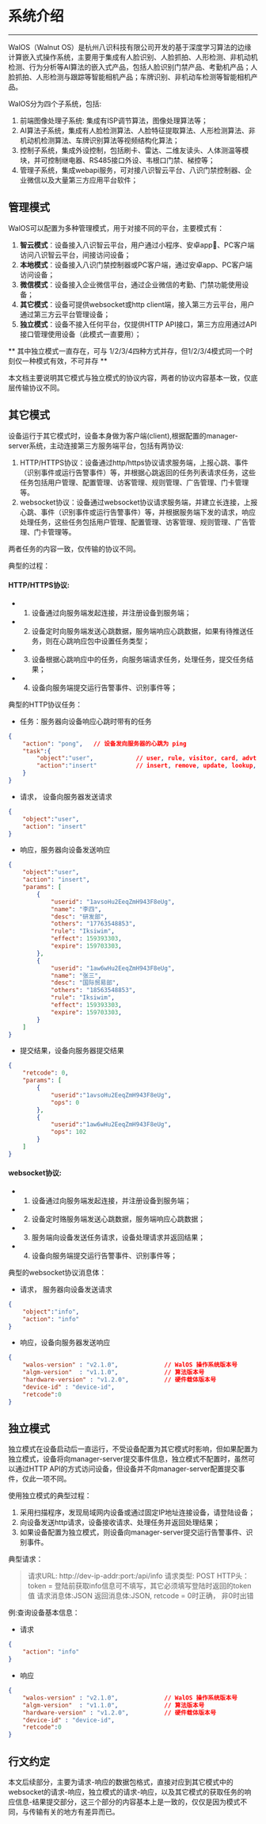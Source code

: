 # 系统介绍
---------

WalOS（Walnut OS）是杭州八识科技有限公司开发的基于深度学习算法的边缘计算嵌入式操作系统，主要用于集成有人脸识别、人脸抓拍、人形检测、非机动机检测、行为分析等AI算法的嵌入式产品，包括人脸识别门禁产品、考勤机产品；人脸抓拍、人形检测与跟踪等智能相机产品；车牌识别、非机动车检测等智能相机产品。

WalOS分为四个子系统，包括:

1. 前端图像处理子系统: 集成有ISP调节算法，图像处理算法等；
2. AI算法子系统，集成有人脸检测算法、人脸特征提取算法、人形检测算法、非机动机检测算法、车牌识别算法等视频结构化算法；
3. 控制子系统，集成外设控制，包括刷卡、雷达、二维友读头、人体测温等模块，并可控制继电器、RS485接口外设、韦根口门禁、梯控等；
4. 管理子系统，集成webapi服务，可对接八识智云平台、八识门禁控制器、企业微信以及大量第三方应用平台软件；


## 管理模式

WalOS可以配置为多种管理模式，用于对接不同的平台，主要模式有：

1. **智云模式**：设备接入八识智云平台，用户通过小程序、安卓app、PC客户端访问八识智云平台，间接访问设备；
2. **本地模式**：设备接入八识门禁控制器或PC客户端，通过安卓app、PC客户端访问设备；
3. **微信模式**：设备接入企业微信平台，通过企业微信的考勤、门禁功能使用设备；
4. **其它模式**：设备可提供websocket或http client端，接入第三方云平台，用户通过第三方云平台管理设备；
5. **独立模式**：设备不接入任何平台，仅提供HTTP API接口，第三方应用通过API接口管理使用设备（此模式一直要用）；

** 其中独立模式一直存在，可与 1/2/3/4四种方式并存，但1/2/3/4模式同一个时刻仅一种模式有效，不可并存 **

本文档主要说明其它模式与独立模式的协议内容，两者的协议内容基本一致，仅底层传输协议不同。

## 其它模式

设备运行于其它模式时，设备本身做为客户端(client),根据配置的manager-server系统，主动连接第三方服务端平台，包括有两协议:

1. HTTP/HTTPS协议：设备通过http/https协议请求服务端，上报心跳、事件（识别事件或运行告警事件）等，并根据心跳返回的任务列表请求任务，这些任务包括用户管理、配置管理、访客管理、规则管理、广告管理、门卡管理等。
2. websocket协议：设备通过websocket协议请求服务端，并建立长连接，上报心跳、事件（识别事件或运行告警事件）等，并根据服务端下发的请求，响应处理任务，这些任务包括用户管理、配置管理、访客管理、规则管理、广告管理、门卡管理等。

两者任务的内容一致，仅传输的协议不同。

典型的过程：
#### HTTP/HTTPS协议:
- 1. 设备通过向服务端发起连接，并注册设备到服务端；
- 2. 设备定时向服务端发送心跳数据，服务端响应心跳数据，如果有待推送任务，则在心跳响应包中设置任务类型；
- 3. 设备根据心跳响应中的任务，向服务端请求任务，处理任务，提交任务结果；
- 4. 设备向服务端提交运行告警事件、识别事件等；

典型的HTTP协议任务：
- 任务：服务器向设备响应心跳时带有的任务

```json
{
    "action": "pong",   // 设备发向服务器的心跳为 ping
    "task":{
        "object":"user",            // user, rule, visitor, card, advt ...
        "action":"insert"           // insert, remove, update, lookup, list
    }
}
```

- 请求， 设备向服务器发送请求

```json
{
    "object":"user",
    "action": "insert"
}
```

- 响应，服务器向设备发送响应

```json
{
    "object":"user",
    "action": "insert",
    "params": [
        {
            "userid": "1avsoHu2EeqZmH943F8eUg",
            "name": "李四",
            "desc": "研发部",
            "others": "17763548853",
            "rule": "Iksiwim",
            "effect": 159393303,
            "expire": 159703303,
        },
        {
            "userid": "1aw6wHu2EeqZmH943F8eUg",
            "name": "张三",
            "desc": "国际贸易部",
            "others": "18563548853",
            "rule": "Iksiwim",
            "effect": 159393303,
            "expire": 159703303,
        }
    ]
}
```

- 提交结果，设备向服务器提交结果

```json
{
    "retcode": 0,
    "params": [
        { 
            "userid":"1avsoHu2EeqZmH943F8eUg",
            "ops": 0
        },
        {
            "userid":"1aw6wHu2EeqZmH943F8eUg",
            "ops": 102
        }
    ]
}
```

####  websocket协议:
- 1. 设备通过向服务端发起连接，并注册设备到服务端；
- 2. 设备定时赂服务端发送心跳数据，服务端响应心跳数据；
- 3. 服务端向设备发送任务请求，设备处理请求并返回结果；
- 4. 设备向服务端提交运行告警事件、识别事件等；

典型的websocket协议消息体：
- 请求， 服务器向设备发送请求

```json
{
    "object":"info",
    "action": "info"
}
```

- 响应，设备向服务器发送响应

```json
{
    "walos-version" : "v2.1.0",             // WalOS 操作系统版本号
    "algm-version"  : "v1.1.0",             // 算法版本号
    "hardware-version" : "v1.2.0",          // 硬件载体版本号
    "device-id" : "device-id",
    "retcode":0
}
```

## 独立模式

独立模式在设备启动后一直运行，不受设备配置为其它模式时影响，但如果配置为独立模式，设备将向manager-server提交事件信息，独立模式不配置时，虽然可以通过HTTP API的方式访问设备，但设备并不向manager-server配置提交事件，仅此一项不同。

使用独立模式的典型过程：

1. 采用扫描程序，发现局域网内设备或通过固定IP地址连接设备，请登陆设备；
2. 向设备发送http请求，设备接收请求、处理任务并返回处理结果；
3. 如果设备配置为独立模式，则设备向manager-server提交运行告警事件、识别事件。

典型请求：

>请求URL: http://dev-ip-addr:port:/api/info
>请求类型: POST
>HTTP头：token = 登陆前获取info信息可不填写，其它必须填写登陆时返回的token值
>请求消息体:JSON
>返回消息体:JSON, retcode = 0时正确， 非0时出错

例:查询设备基本信息：

- 请求

```json
{
    "action": "info"
}
```

- 响应

```json
{
    "walos-version" : "v2.1.0",             // WalOS 操作系统版本号
    "algm-version"  : "v1.1.0",             // 算法版本号
    "hardware-version" : "v1.2.0",          // 硬件载体版本号
    "device-id" : "device-id",
    "retcode":0
}
```

## 行文约定

本文后续部分，主要为请求-响应的数据包格式，直接对应到其它模式中的websocket的请求-响应，独立模式的请求-响应，以及其它模式的获取任务的响应信息-结果提交部分，这三个部分的内容基本上是一致的，仅仅是因为模式不同，与传输有关的地方有差异而已。 



